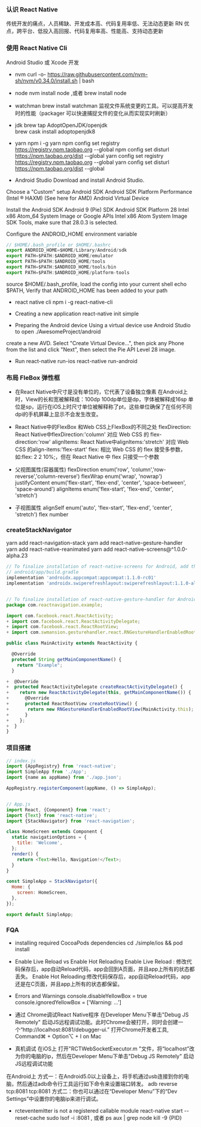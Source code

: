 
### 认识 React Native
传统开发的痛点，人员稀缺、开发成本高、代码复用率低、无法动态更新
RN 优点，跨平台、低投入高回报、代码复用率高、性能高、支持动态更新

### 使用 React Native Cli 
Android Studio 或 Xcode 开发

* nvm 
curl -o- https://raw.githubusercontent.com/nvm-sh/nvm/v0.34.0/install.sh | bash

* node
nvm install node ,或者 brew install node

* watchman
brew install watchman   监视文件系统变更的工具。可以提高开发时的性能（packager 可以快速捕捉文件的变化从而实现实时刷新）

* jdk
brew tap AdoptOpenJDK/openjdk  
brew cask install adoptopenjdk8

* yarn
npm i -g yarn
npm config set registry https://registry.npm.taobao.org --global
npm config set disturl https://npm.taobao.org/dist --global
yarn config set registry https://registry.npm.taobao.org --global
yarn config set disturl https://npm.taobao.org/dist --global


* Android Studio
Download and install Android Studio.

Choose a "Custom" setup 
Android SDK
Android SDK Platform
Performance (Intel ® HAXM) (See here for AMD)
Android Virtual Device

Install the Android SDK
Android 9 (Pie) SDK
Android SDK Platform 28
Intel x86 Atom_64 System Image or Google APIs Intel x86 Atom System Image
SDK Tools, make sure that 28.0.3 is selected.

Configure the ANDROID_HOME environment variable
```js
// $HOME/.bash_profile or $HOME/.bashrc 
export ANDROID_HOME=$HOME/Library/Android/sdk
export PATH=$PATH:$ANDROID_HOME/emulator
export PATH=$PATH:$ANDROID_HOME/tools
export PATH=$PATH:$ANDROID_HOME/tools/bin
export PATH=$PATH:$ANDROID_HOME/platform-tools
```
source $HOME/.bash_profile,   load the config into your current shell
echo $PATH,  Verify that ANDROID_HOME has been added to your path 


* react native cli
npm i -g react-native-cli

* Creating a new application
react-native init simple

* Preparing the Android device
Using a virtual device
use Android Studio to open ./AwesomeProject/android

create a new AVD. 
Select "Create Virtual Device...", then pick any Phone from the list and click "Next", then select the Pie API Level 28 image.

* Run
react-native run-ios
react-native run-android

### 布局  FleBox 弹性框
* 在React Native中尺寸是没有单位的，它代表了设备独立像素
在Android上时，View的长和宽被解释成：100dp 100dp单位是dp，字体被解释成16sp 单位是sp，运行在iOS上时尺寸单位被解释称了pt，这些单位确保了在任何不同dpi的手机屏幕上显示不会发生改变。

* React Native中的FlexBox 和Web CSS上FlexBox的不同之处
flexDirection: React Native中flexDirection:'column' 对应 Web CSS 的 flex-direction:'row'
alignItems: React Native中alignItems:'stretch' 对应 Web CSS 的align-items:'flex-start'
flex: 相比 Web CSS 的 flex 接受多参数，如:flex: 2 2 10%;，但在 React Native 中 flex 只接受一个参数


* 父视图属性(容器属性)
flexDirection enum('row', 'column','row-reverse','column-reverse')
flexWrap enum('wrap', 'nowrap')
justifyContent enum('flex-start', 'flex-end', 'center', 'space-between', 'space-around')
alignItems enum('flex-start', 'flex-end', 'center', 'stretch')

* 子视图属性
alignSelf enum('auto', 'flex-start', 'flex-end', 'center', 'stretch')
flex number


### createStackNavigator
yarn add react-navigation-stack
yarn add react-native-gesture-handler
yarn add react-native-reanimated 
yarn add react-native-screens@^1.0.0-alpha.23

```js
// To finalize installation of react-native-screens for Android, add the following two lines to dependencies section in: 
// android/app/build.gradle
implementation 'androidx.appcompat:appcompat:1.1.0-rc01'
implementation 'androidx.swiperefreshlayout:swiperefreshlayout:1.1.0-alpha02'


// To finalize installation of react-native-gesture-handler for Android, make the following modifications to MainActivity.java:
package com.reactnavigation.example;

import com.facebook.react.ReactActivity;
+ import com.facebook.react.ReactActivityDelegate;
+ import com.facebook.react.ReactRootView;
+ import com.swmansion.gesturehandler.react.RNGestureHandlerEnabledRootView;

public class MainActivity extends ReactActivity {

  @Override
  protected String getMainComponentName() {
    return "Example";
  }

+  @Override
+  protected ReactActivityDelegate createReactActivityDelegate() {
+    return new ReactActivityDelegate(this, getMainComponentName()) {
+      @Override
+      protected ReactRootView createRootView() {
+       return new RNGestureHandlerEnabledRootView(MainActivity.this);
+      }
+    };
+  }
}
```


### 项目搭建
```js
// index.js
import {AppRegistry} from 'react-native';
import SimpleApp from './App';
import {name as appName} from './app.json';

AppRegistry.registerComponent(appName, () => SimpleApp);


// App.js
import React, {Component} from 'react';
import {Text} from 'react-native';
import {StackNavigator} from 'react-navigation';

class HomeScreen extends Component {
  static navigationOptions = {
    title: 'Welcome',
  };
  render() {
    return <Text>Hello, Navigation!</Text>;
  }
}

const SimpleApp = StackNavigator({
  Home: {
    screen: HomeScreen,
  },
});

export default SimpleApp;
```




### FQA
* installing required CocoaPods dependencies
cd ./simple/ios && pod install

* Enable Live Reload vs Enable Hot Reloading
Enable Live Reload : 修改代码保存后，app自动Reload代码，app会回到A页面，并且app上所有的状态都丢失。
Enable Hot Reloading:修改代码保存后，app自动Reload代码，app还是在C页面，并且app上所有的状态都保留。

* Errors and Warnings
console.disableYellowBox = true
console.ignoredYellowBox = ['Warning: ...']

* 通过 Chrome调试React Native程序
在Developer Menu下单击"Debug JS Remotely" 启动JS远程调试功能。此时Chrome会被打开，同时会创建一个“http://localhost:8081/debugger-ui.” 
打开Chrome开发者工具, Command⌘ + Option⌥ + I on Mac

* 真机调试
在iOS上
打开"RCTWebSocketExecutor.m "文件，将“localhost”改为你的电脑的ip，然后在Developer Menu下单击"Debug JS Remotely" 启动JS远程调试功能

在Android上
方式一：在Android5.0以上设备上，将手机通过usb连接到你的电脑，然后通过adb命令行工具运行如下命令来设置端口转发。
      adb reverse tcp:8081 tcp:8081
方式二：你也可以通过在“Developer Menu”下的“Dev Settings”中设置你的电脑ip来进行调试。


* rcteventemitter is not a registered callable module
react-native start --reset-cache
sudo lsof -i :8081 , 或者 ps aux | grep node
kill -9 {PID}


